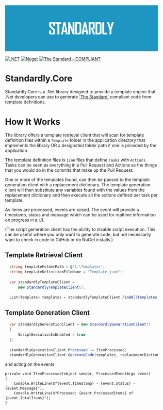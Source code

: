 ![image](https://raw.githubusercontent.com/cjdutoit/Standardly.Core/main/Resources/Banner.png)

[![.NET](https://github.com/cjdutoit/Standardly.Core/actions/workflows/build.yml/badge.svg)](https://github.com/cjdutoit/Standardly.Core/actions/workflows/build.yml)
[![Nuget](https://img.shields.io/nuget/v/Standardly.Core)](https://www.nuget.org/packages/Standardly.Core)
[![The Standard - COMPLIANT](https://img.shields.io/badge/The_Standard-COMPLIANT-2ea44f)](https://github.com/hassanhabib/The-Standard)
# Standardly.Core
Standardly.Core is a .Net library designed to provide a template engine that .Net developers can use to generate ['The Standard'](https://github.com/hassanhabib/The-Standard) compliant code from template definitions.

# How It Works
The library offers a template retrieval client that will scan for template definition files within a `Template` folder in the application directory that implements the library OR a designated folder path if one is provided by the application.

The template definition files is `json` files that define `Tasks` with `Actions`. Tasks can be seen as everything in a Pull Request and Actions as the things that you would do in the commits that make up the Pull Request.

One or more of the templates found, can then be passed to the template generation client with a replacement dictionary.  The template generation client will then substitute any variables found with the values from the replacement dictionary and then execute all the actions defined per task per template.  

As items are processed, events are raised.  The event will provide a timestamp, status and message which can be used for realtime information on progress in a UI.

(The script generation client has the ability to disable script execution. This can be useful where you only want to generate code, but not necessarily want to check in code to GitHub or do NuGet installs.) 

## Template Retrieval Client

```cs
  string templateFolderPath = @"C:\Templates";
  string templateDefinitionFileName = "Template.json";

  var standardlyTemplateClient =
      new StandardlyTemplateClient();

  List<Template> templates = standardlyTemplateClient.FindAllTemplates(templateFolderPath, templateDefinitionFileName);
```

## Template Generation Client
```cs
  var standardlyGenerationClient = new StandardlyGenerationClient()
  {
      ScriptExecutionIsEnabled = true
  };
  
  standardlyGenerationClient.Processed += ItemProcessed;
  standardlyGenerationClient.GenerateCode(templates, replacementDictionary);
```
and acting on the events
```
private void ItemProcessed(object sender, ProcessedEventArgs event)
{
    Console.WriteLine($"{event.TimeStamp} - {event.Status} - {event.Message}");
    Console.WriteLine($"Procesed: {event.ProcessedItems} of {event.TotalItems}");
}
```
